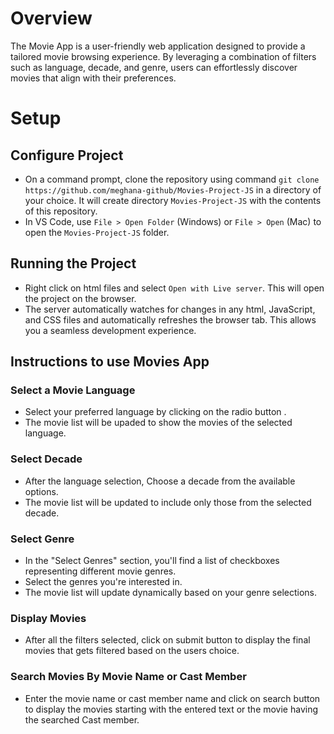 # Overview
The Movie App is a user-friendly web application designed to provide a tailored movie browsing experience. By leveraging a combination of filters such as language, decade, and genre, users can effortlessly discover movies that align with their preferences. 

# Setup
## Configure Project
- On a command prompt, clone the repository using command `git clone https://github.com/meghana-github/Movies-Project-JS` in a directory of your choice. It will create directory `Movies-Project-JS` with the contents of this repository. 
- In VS Code, use `File > Open Folder` (Windows) or `File > Open` (Mac) to open the `Movies-Project-JS` folder.

## Running the Project
- Right click on html files and select `Open with Live server`. This will open the project on the browser.
- The server automatically watches for changes in any html, JavaScript, and CSS files and automatically refreshes the browser tab. This allows you a seamless development experience.

## Instructions to use Movies App
### Select a Movie Language
- Select your preferred language by clicking on the radio button .
- The movie list will be upaded to show the movies of the selected language.

### Select Decade
- After the language selection, Choose a decade from the available options. 
- The movie list will be updated to include only those from the selected decade.

### Select Genre
- In the "Select Genres" section, you'll find a list of checkboxes representing different movie genres.
- Select the genres you're interested in.
- The movie list will update dynamically based on your genre selections.

### Display Movies
- After all the filters selected, click on submit button to display the final movies that gets filtered based on the users choice.

### Search Movies By Movie Name or Cast Member
- Enter the movie name or cast member name and click on search button to display the movies starting with the entered text or the movie having the searched Cast member.

